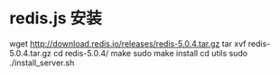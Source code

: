 # redis.js 安装

wget http://download.redis.io/releases/redis-5.0.4.tar.gz
tar xvf redis-5.0.4.tar.gz
cd redis-5.0.4/
make
sudo make install
cd utils
sudo ./install_server.sh

